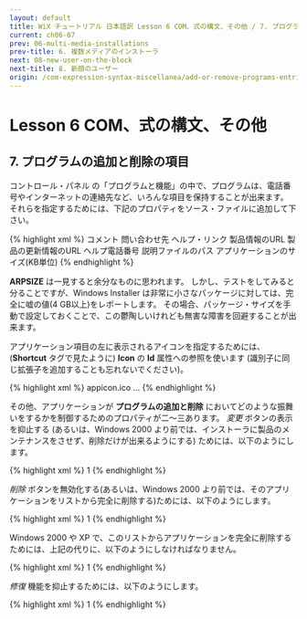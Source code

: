 ```yaml
---
layout: default
title: WiX チュートリアル 日本語訳 Lesson 6 COM、式の構文、その他 / 7. プログラムの追加と削除の項目
current: ch06-07
prev: 06-multi-media-installations
prev-title: 6. 複数メディアのインストーラ
next: 08-new-user-on-the-block
next-title: 8. 新顔のユーザー
origin: /com-expression-syntax-miscellanea/add-or-remove-programs-entries/
---
```

#  Lesson 6 COM、式の構文、その他

## 7. プログラムの追加と削除の項目

コントロール・パネル の「プログラムと機能」の中で、プログラムは、電話番号やインターネットの連絡先など、いろんな項目を保持することが出来ます。
それらを指定するためには、下記のプロパティをソース・ファイルに追加して下さい。

{% highlight xml %}
<Property Id='ARPCOMMENTS'>コメント</Property>
<Property Id='ARPCONTACT'>問い合わせ先</Property>
<Property Id='ARPHELPLINK'>ヘルプ・リンク</Property>
<Property Id='ARPURLINFOABOUT'>製品情報のURL</Property>
<Property Id='ARPURLUPDATEINFO'>製品の更新情報のURL</Property>
<Property Id='ARPHELPTELEPHONE'>ヘルプ電話番号</Property>
<Property Id='ARPREADME'>説明ファイルのパス</Property>
<Property Id='ARPSIZE'>アプリケーションのサイズ(KB単位)</Property>
{% endhighlight %}

**ARPSIZE** は一見すると余分なものに思われます。
しかし、テストをしてみると分ることですが、Windows Installer は非常に小さなパッケージに対しては、完全に嘘の値(4 GB以上)をレポートします。
その場合、パッケージ・サイズを手動で設定しておくことで、この鬱陶しいけれども無害な障害を回避することが出来ます。

アプリケーション項目の左に表示されるアイコンを指定するためには、(**Shortcut** タグで見たように) 
**Icon** の **Id** 属性への参照を使います (識別子に同じ拡張子を追加することも忘れないでください)。

{% highlight xml %}
<Property Id='ARPPRODUCTICON'>appicon.ico</Property>
...
<Icon Id="appicon.ico" SourceFile="Application.ico" />
{% endhighlight %}

その他、アプリケーションが **プログラムの追加と削除** においてどのような振舞いをするかを制御するためのプロパティが二～三あります。
*変更* ボタンの表示を抑止する
(あるいは、Windows 2000 より前では、インストーラに製品のメンテナンスをさせず、削除だけが出来るようにする)
ためには、以下のようにします。

{% highlight xml %}
<Property Id='ARPNOMODIFY'>1</Property>
{% endhighlight %}

*削除* ボタンを無効化する(あるいは、Windows 2000 より前では、そのアプリケーションをリストから完全に削除する)ためには、以下のようにします。

{% highlight xml %}
<Property Id='ARPNOREMOVE'>1</Property>
{% endhighlight %}

Windows 2000 や XP で、このリストからアプリケーションを完全に削除するためには、上記の代りに、以下のようにしなければなりません。

{% highlight xml %}
<Property Id='ARPSYSTEMCOMPONENT'>1</Property>
{% endhighlight %}

*修復* 機能を抑止するためには、以下のようにします。

{% highlight xml %}
<Property Id='ARPNOREPAIR'>1</Property>
{% endhighlight %}
